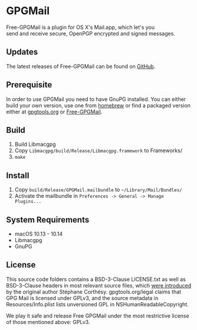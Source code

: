 GPGMail
=======

Free-GPGMail is a plugin for OS X's Mail.app, which let's you  
send and receive secure, OpenPGP encrypted and signed messages.

Updates
-------

The latest releases of Free-GPGMail can be found on [GitHub](https://github.com/Free-GPGMail/Free-GPGMail).

Prerequisite
------------

In order to use GPGMail you need to have GnuPG installed.
You can either build your own version, use one from [homebrew](http://brew.sh) or find a packaged version
either at [gpgtools.org](https://gpgtools.org) or [Free-GPGMail](https://github.com/Free-GPGMail/Free-GPGMail).

Build
-----

1. Build Libmacgpg
2. Copy `Libmacgpg/build/Release/Libmacgpg.framework` to Frameworks/
3. `make`

Install
-------
1. Copy `build/Release/GPGMail.mailbundle` to `~/Library/Mail/Bundles/`
2. Activate the mailbundle in `Preferences -> General -> Manage Plugins...`



System Requirements
-------------------

* macOS 10.13 - 10.14
* Libmacgpg
* GnuPG


License
-------

This source code folders contains a BSD-3-Clause LICENSE.txt as well as BSD-3-Clause headers in most
relevant source files, which [were introduced](https://www.sente.ch/software/GPGMail/English.lproj/GPGMail.html#License)
by the original author Stéphane Corthésy. gpgtools.org/legal claims that GPG Mail is licensed under GPLv3,
and the source metadata in Resources/Info.plist lists unversioned GPL in NSHumanReadableCopyright.

We play it safe and release Free GPGMail under the most restrictive license of those mentioned above: GPLv3.
